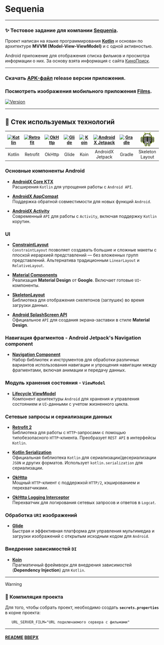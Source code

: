 # Sequenia
<a name="up"></a>

---

### ✨ Тестовое задание для компании [**Sequenia**](https://sequenia.com/).

Проект написан на языке программирования [**Kotlin**](https://kotlinlang.org/) и основан по архитектуре **MVVM (Model-View-ViewModel)** и с одной активностью.

Android приложение для отображения списка фильмов и просмотра информации о них.
За основу взята информация с сайта [КиноПоиск](https://www.kinopoisk.ru).

---

### Скачать [APK-файл](https://github.com/LebedevSergeyVach/Sequenia/releases/tag/v1.0.0) release версии приложения.
### Посмотреть изображения мобильного приложения [Films](documentation/README.md).

[![Version](https://img.shields.io/badge/Version-1.0.0-green.svg)](https://github.com/LebedevSergeyVach/Sequenia/releases/tag/v1.0.0)

---

## 🚀 Стек используемых технологий

| [<img src="https://cdn.jsdelivr.net/gh/devicons/devicon/icons/kotlin/kotlin-original.svg" width="45" height="45" alt="Kotlin" />](https://kotlinlang.org/) | [<img src="https://uploads-ssl.webflow.com/60996f3af06ca2ff488a7bfb/60a269bf446a85794a4d3b6b_Retrofit.jpg" width="45" height="45" alt="Retrofit" />](https://github.com/square/retrofit) | [<img src="https://avatars.githubusercontent.com/u/82592?s=48&v=4" width="45" height="45" alt="OkHttp" />](https://github.com/square/okhttp) | [<img src="https://s3.amazonaws.com/playstore/images/60bb08c2fc6d0bddb91e0e3553dcdb48" width="45" height="45" alt="Glide" />](https://github.com/bumptech/glide) | [<img src="https://camo.githubusercontent.com/7d103fddb0f73e6440cfca7e630cef73a2d0bcaf479303a29aeda4be2cdc1bdd/68747470733a2f2f696e736572742d6b6f696e2e696f2f696d672f6b6f696e5f6e65775f6c6f676f2e706e67" width="45" height="45" alt="Koin" />](https://github.com/InsertKoinIO/koin) | [<img src="https://services.google.com/fh/files/emails/android_dev_newsletter_feb_image3.png" width="45" height="45" alt="AndroidX Jetpack" />](https://developer.android.com/jetpack) | [<img src="https://cdn.jsdelivr.net/gh/devicons/devicon/icons/gradle/gradle-original.svg" width="45" height="45" alt="Gradle" />](https://gradle.org/) | [<img src="https://raw.githubusercontent.com/Faltenreich/SkeletonLayout/refs/heads/develop/images/android.png" width="45" height="45" alt="SkeletonLayout" />](https://github.com/Faltenreich/SkeletonLayout) |
|:----------------------------------------------------------------------------------------------------------------------------------------------------------:|:----------------------------------------------------------------------------------------------------------------------------------------------------------------------------------------:|:--------------------------------------------------------------------------------------------------------------------------------------------:|:----------------------------------------------------------------------------------------------------------------------------------------------------------------:|:------------------------------------------------------------------------------------------------------------------------------------------------------------------------------------------------------------------------------------------------------------------------------------:|:--------------------------------------------------------------------------------------------------------------------------------------------------------------------------------------:|:------------------------------------------------------------------------------------------------------------------------------------------------------:|:-------------------------------------------------------------------------------------------------------------------------------------------------------------------------------------------------------------:|
|                                                                           Kotlin                                                                           |                                                                                         Retrofit                                                                                         |                                                                    OkHttp                                                                    |                                                                              Glide                                                                               |                                                                                                                                         Koin                                                                                                                                         |                                                                                    AndroidX Jetpack                                                                                    |                                                                         Gradle                                                                         |                                                                                                Skeleton Layout                                                                                                |                                                                                                                                                                                               |

### Основные компоненты Android

- **[AndroidX Core KTX](https://developer.android.com/kotlin/ktx)**  
  Расширения `Kotlin` для упрощения работы с `Android API`.

- **[AndroidX AppCompat](https://developer.android.com/jetpack/androidx/releases/appcompat)**  
  Поддержка обратной совместимости для новых функций `Android`.

- **[AndroidX Activity](https://developer.android.com/jetpack/androidx/releases/activity)**  
  Современный `API` для работы с `Activity`, включая поддержку `Kotlin` корутин.

### UI

- **[ConstraintLayout](https://developer.android.com/training/constraint-layout)**  
  `ConstraintLayout` позволяет создавать большие и сложные макеты с плоской иерархией представлений — без вложенных групп представлений. Альтернатива традиционным `LinearLayout` и `RelativeLayout`.

- **[Material Components](https://material.io/develop/android)**  
  Реализация **Material Design** от **Google**. Включает готовые `UI`-компоненты.

- **[SkeletonLayout](https://github.com/Faltenreich/SkeletonLayout)**  
  Библиотека для отображения скелетонов (заглушек) во время загрузки данных.

- **[Android SplashScreen API](https://developer.android.com/guide/topics/ui/splash-screen)**  
  Официальное `API` для создания экрана-заставки в стиле **Material Design**.

### Навигация фрагментов - Android Jetpack's Navigation component

- **[Navigation Component](https://developer.android.com/guide/navigation)**  
  Набор библиотек и инструментов для обработки различных вариантов использования навигации и упрощения навигации между фрагментами, включая анимации и передачу данных.

### Модуль хранения состояния - `ViewModel`

- **[Lifecycle ViewModel](https://developer.android.com/topic/libraries/architecture/viewmodel)**  
  Компонент архитектуры `Android` для хранения и управления состоянием и `UI`-данными с учетом жизненного цикла.

### Сетевые запросы и сериализации данных

- **[Retrofit 2](https://github.com/square/retrofit)**  
  Библиотека для работы с `HTTP`-запросами с помощью типобезопасного `HTTP`-клиента. Преобразует `REST API` в интерфейсы `Kotlin`.

- **[Kotlin Serialization](https://github.com/Kotlin/kotlinx.serialization)**  
  Официальная библиотека `Kotlin` для сериализации/десериализации `JSON` и других форматов. Использует `kotlin.serialization` для сериализации.

- **[OkHttp](https://github.com/square/okhttp)**  
  Мощный `HTTP`-клиент с поддержкой `HTTP/2`, кэшированием и перехватчиками.

- **[OkHttp Logging Interceptor](https://github.com/square/okhttp/tree/master/okhttp-logging-interceptor)**  
  Перехватчик для логирования сетевых запросов и ответов в `Logcat`.

### Обработка `URI` изображений

- **[Glide](https://github.com/bumptech/glide)**  
  Быстрая и эффективная платформа для управления мультимедиа и загрузки изображений с открытым исходным кодом для `Android`.

### Внедрение зависимостей `DI`

- **[Koin](https://github.com/InsertKoinIO/koin)**  
  Прагматичный фреймворк для внедрения зависимостей (**Dependency Injection**) для `Kotlin`.

---

> [!WARNING]
> ### **🔧 Компиляция проекта**
>
> Для того, чтобы собрать проект, необходимо создать **`secrets.properties`** в корне проекта:
>
>```properties
>    URL_SERVER_FILM="URL подключаемого сервера с фильмами"
>```

---

#### [README](README.md) [ВВЕРХ](#up)

